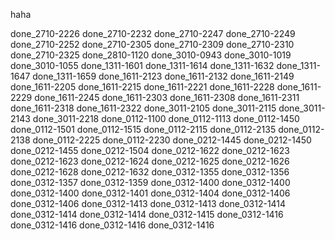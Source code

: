 haha

done_2710-2226
done_2710-2232
done_2710-2247
done_2710-2249
done_2710-2252
done_2710-2305
done_2710-2309
done_2710-2310
done_2710-2325
done_2810-1120
done_3010-0943
done_3010-1019
done_3010-1055
done_1311-1601
done_1311-1614
done_1311-1632
done_1311-1647
done_1311-1659
done_1611-2123
done_1611-2132
done_1611-2149
done_1611-2205
done_1611-2215
done_1611-2221
done_1611-2228
done_1611-2229
done_1611-2245
done_1611-2303
done_1611-2308
done_1611-2311
done_1611-2318
done_1611-2322
done_3011-2105
done_3011-2115
done_3011-2143
done_3011-2218
done_0112-1100
done_0112-1113
done_0112-1450
done_0112-1501
done_0112-1515
done_0112-2115
done_0112-2135
done_0112-2138
done_0112-2225
done_0112-2230
done_0212-1445
done_0212-1450
done_0212-1455
done_0212-1504
done_0212-1622
done_0212-1623
done_0212-1623
done_0212-1624
done_0212-1625
done_0212-1626
done_0212-1628
done_0212-1632
done_0312-1355
done_0312-1356
done_0312-1357
done_0312-1359
done_0312-1400
done_0312-1400
done_0312-1400
done_0312-1401
done_0312-1404
done_0312-1406
done_0312-1406
done_0312-1413
done_0312-1413
done_0312-1414
done_0312-1414
done_0312-1414
done_0312-1415
done_0312-1416
done_0312-1416
done_0312-1416
done_0312-1416
